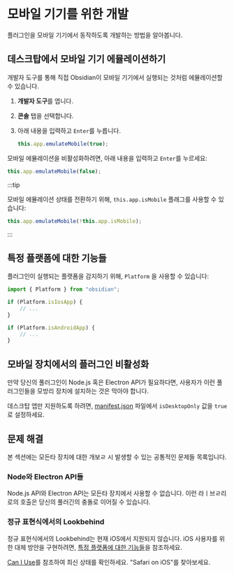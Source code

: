 # 모바일 기기를 위한 개발

플러그인을 모바일 기기에서 동작하도록 개발하는 방법을 알아봅니다.

## 데스크탑에서 모바일 기기 에뮬레이션하기

개발자 도구를 통해 직접 Obsidian이 모바일 기기에서 실행되는 것처럼 에뮬레이션할 수 있습니다.

1. **개발자 도구**를 엽니다.
1. **콘솔** 탭을 선택합니다.
1. 아래 내용을 입력하고 `Enter`를 누릅니다.

    ```ts
    this.app.emulateMobile(true);
    ```

모바일 에뮬레이션을 비활성화하려면, 아래 내용을 입력하고 `Enter`를 누르세요:

```ts
this.app.emulateMobile(false);
```

:::tip

모바일 에뮬레이션 상태를 전환하기 위해, `this.app.isMobile` 플래그를 사용할 수 있습니다:

```ts
this.app.emulateMobile(!this.app.isMobile);
```

:::

## 특정 플랫폼에 대한 기능들

플러그인이 실행되는 플랫폼을 감지하기 위해, `Platform` 을 사용할 수 있습니다:

```ts
import { Platform } from "obsidian";

if (Platform.isIosApp) {
    // ...
}

if (Platform.isAndroidApp) {
    // ...
}
```

## 모바일 장치에서의 플러그인 비활성화

만약 당신의 풀러그인이 Node.js 혹은 Electron API가 필요하다면, 사용자가 이런 풀러그인들을 모방리 장치에 설치하는 것은 막아야 합니다.

데스크탑 앱만 지원하도록 하려면, [manifest.json](../reference/manifest.md) 파일에서 `isDesktopOnly` 값을 `true`로 설정하세요.

## 문제 해결

본 섹션에는 모든타 장치에 대한 개보ㄹ 시 발생할 수 있는 공통적인 문제들 목록입니다.

### Node와 Electron API들

Node.js API와 Electron API는 모든타 장치에서 사용할 수 없습니다. 이런 라ㅣ브ㄹ리로의 호출은 당신의 풀러긴의 충돌로 이어질 수 있습니다.

### 정규 표현식에서의 Lookbehind

정규 표현식에서의 Lookbehind는 현재 iOS에서 지원되지 않습니다. iOS 사용자를 위한 대체 방안을 구현하려면, [특정 플랫폼에 대한 기능들](#platform-specific-features)을 참조하세요.

[Can I Use](https://caniuse.com/js-regexp-lookbehind)를 참조하여 최신 상태를 확인하세요. "Safari on iOS"를 찾아보세요.
